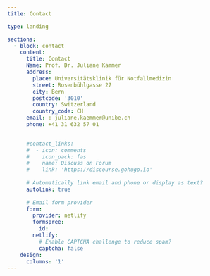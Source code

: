 ```yaml
---
title: Contact

type: landing

sections:
  - block: contact
    content:
      title: Contact
      Name: Prof. Dr. Juliane Kämmer
      address:
        place: Universitätsklinik für Notfallmedizin
        street: Rosenbühlgasse 27
        city: Bern
        postcode: '3010'
        country: Switzerland
        country_code: CH
      email: : juliane.kaemmer@unibe.ch
      phone: +41 31 632 57 01
    

      #contact_links:
      #  - icon: comments
      #    icon_pack: fas
      #    name: Discuss on Forum
      #    link: 'https://discourse.gohugo.io'
    
      # Automatically link email and phone or display as text?
      autolink: true
    
      # Email form provider
      form:
        provider: netlify
        formspree:
          id:
        netlify:
          # Enable CAPTCHA challenge to reduce spam?
          captcha: false
    design:
      columns: '1'
---
```

